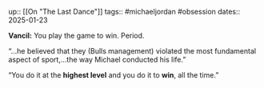 up:: [[On "The Last Dance"]]
tags:: #michaeljordan #obsession 
dates:: 2025-01-23

**Vancil:** You play the game to win. Period.

“…he believed that they (Bulls management) violated the most fundamental aspect of sport,…the way Michael conducted his life.”

“You do it at the **highest level** and you do it to **win**, all the time.”




